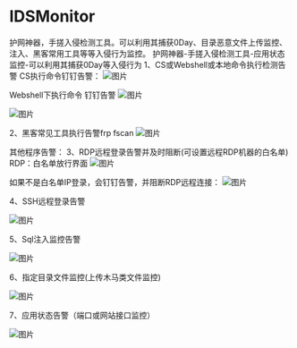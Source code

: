 # IDSMonitor
护网神器，手搓入侵检测工具。可以利用其捕获0Day、目录恶意文件上传监控、注入、黑客常用工具等等入侵行为监控。
护网神器-手搓入侵检测工具-应用状态监控-可以利用其捕获0Day等入侵行为
1、CS或Webshell或本地命令执行检测告警
CS执行命令钉钉告警：
 ![图片](https://github.com/user-attachments/assets/e99894be-e543-4851-8a05-47a74cb55a2a)


Webshell下执行命令 钉钉告警
![图片](https://github.com/user-attachments/assets/cdae62c6-231c-48ef-82bb-c669978634d5)

![图片](https://github.com/user-attachments/assets/9e546420-c2ff-4eee-af4e-a8741f33ad01)

2、黑客常见工具执行告警frp fscan
![图片](https://github.com/user-attachments/assets/62af1628-9401-425c-8394-a7e4fb45f50b)

 
其他程序告警：
3、RDP远程登录告警并及时阻断(可设置远程RDP机器的白名单)
RDP：白名单放行界面
 ![图片](https://github.com/user-attachments/assets/8df093f1-53b0-4d25-829e-74ff88bc326c)


如果不是白名单IP登录，会钉钉告警，并阻断RDP远程连接：
![图片](https://github.com/user-attachments/assets/ec23296b-39b5-490e-9b25-92641f7f9520)


4、SSH远程登录告警

 ![图片](https://github.com/user-attachments/assets/e0d97a33-4700-4aa1-bd39-31550c3f4d76)


5、Sql注入监控告警

 ![图片](https://github.com/user-attachments/assets/bc819fb0-46b7-4e33-aa4d-74f117f9ecbe)


6、指定目录文件监控(上传木马类文件监控)

 ![图片](https://github.com/user-attachments/assets/2b55d4ac-ba03-4266-b550-b84904c0278a)


7、应用状态告警（端口或网站接口监控）

 ![图片](https://github.com/user-attachments/assets/37454bdc-f2de-48ba-8c08-c209985c9078)


 

